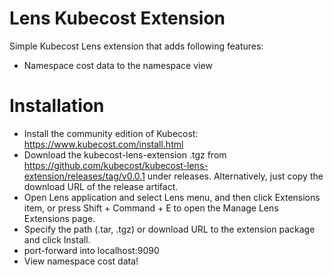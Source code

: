 # Lens Kubecost Extension

Simple Kubecost Lens extension that adds following features:

* Namespace cost data to the namespace view

# Installation
* Install the community edition of Kubecost: https://www.kubecost.com/install.html
* Download the kubecost-lens-extension .tgz from https://github.com/kubecost/kubecost-lens-extension/releases/tag/v0.0.1 under releases. Alternatively, just copy the download URL of the release artifact.
* Open Lens application and select Lens menu, and then click Extensions item, or press Shift + Command + E to open the Manage Lens Extensions page.
* Specify the path (.tar, .tgz) or download URL to the extension package and click Install.
* port-forward into localhost:9090
* View namespace cost data!
